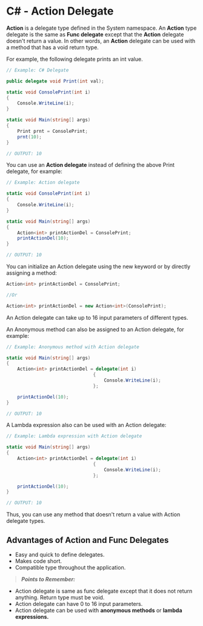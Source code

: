 # C# - Action Delegate

**Action** is a delegate type defined in the System namespace. An **Action** type delegate is the same as **Func delegate** except that the **Action** delegate doesn't return a value. In other words, an **Action** delegate can be used with a method that has a void return type.

For example, the following delegate prints an int value.

```C#
// Example: C# Delegate

public delegate void Print(int val);

static void ConsolePrint(int i)
{
    Console.WriteLine(i);
}

static void Main(string[] args)
{           
    Print prnt = ConsolePrint;
    prnt(10);
}

// OUTPUT: 10
```

You can use an **Action delegate** instead of defining the above Print delegate, for example:

```C#
// Example: Action delegate

static void ConsolePrint(int i)
{
    Console.WriteLine(i);
}

static void Main(string[] args)
{
    Action<int> printActionDel = ConsolePrint;
    printActionDel(10);
}

// OUTPUT: 10
```

You can initialize an Action delegate using the new keyword or by directly assigning a method:

```C#
Action<int> printActionDel = ConsolePrint;

//Or

Action<int> printActionDel = new Action<int>(ConsolePrint);
```

An Action delegate can take up to 16 input parameters of different types.

An Anonymous method can also be assigned to an Action delegate, for example:

```C#
// Example: Anonymous method with Action delegate

static void Main(string[] args)
{
    Action<int> printActionDel = delegate(int i)
                                {
                                    Console.WriteLine(i);
                                };

    printActionDel(10);
}

// OUTPUT: 10
```

A Lambda expression also can be used with an Action delegate:

```C#
// Example: Lambda expression with Action delegate

static void Main(string[] args)
{
    Action<int> printActionDel = delegate(int i)
                                {
                                    Console.WriteLine(i);
                                };

    printActionDel(10);
}

// OUTPUT: 10
```

Thus, you can use any method that doesn't return a value with Action delegate types.

## Advantages of Action and Func Delegates

- Easy and quick to define delegates.
- Makes code short.
- Compatible type throughout the application.

> **_Points to Remember:_**
- Action delegate is same as func delegate except that it does not return anything. Return type must be void.
- Action delegate can have 0 to 16 input parameters.
- Action delegate can be used with **anonymous methods** or **lambda expressions.**
